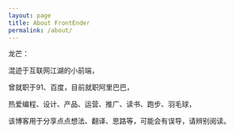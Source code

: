 ```yaml
---
layout: page
title: About FrontEnder
permalink: /about/
---
```



龙芒：

混迹于互联网江湖的小前端，

曾就职于91、百度，目前就职阿里巴巴，

热爱编程、设计、产品、运营、推广、读书、跑步、羽毛球，

该博客用于分享点点想法、翻译、思路等，可能会有误导，请辨别阅读。
